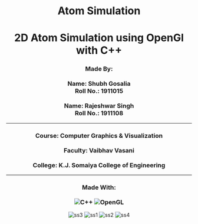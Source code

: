 <h1 align="center">Atom Simulation</h1>
<h1 align="center">2D Atom Simulation using OpenGl with C++</h1>
<h3 align="center">
  Made By:
  <br>
  <br>
  Name: Shubh Gosalia
  <br>
  Roll No.: 1911015
  <br>
  <br>
  Name: Rajeshwar Singh
  <br>
  Roll No.: 1911108
</h3>
<hr>
<h3 align="center">
  Course: Computer Graphics & Visualization
  <br>
  <br>
  Faculty: Vaibhav Vasani
  <br>
  <br>
  College: K.J. Somaiya College of Engineering
</h3>
<hr>
<div align="center">
  <h3>Made With:</hr>
  <br>
  <br>
  <img alt="C++" src="https://img.shields.io/badge/c++-%2300599C.svg?style=for-the-badge&logo=c%2B%2B&ogoColor=white"/>
<img alt="OpenGL" src="https://img.shields.io/badge/OpenGL-%23FFFFFF.svg?style=for-the-badge&logo=opengl"/>
  </div>
  <div align="center">

   ![ss3](https://user-images.githubusercontent.com/75128988/143415146-8f0ff67b-9178-4575-afe7-4b12d7549f03.JPG)
   ![ss1](https://user-images.githubusercontent.com/75128988/143415520-7a4f7851-5f81-4310-bbd9-0a922c7a29ba.JPG)
   ![ss2](https://user-images.githubusercontent.com/75128988/143415553-85d990b3-dfbf-44b1-a681-53f836e26687.JPG)
   ![ss4](https://user-images.githubusercontent.com/75128988/143415569-77672a49-9752-4b85-9d7d-f43746ed0dcf.JPG)


